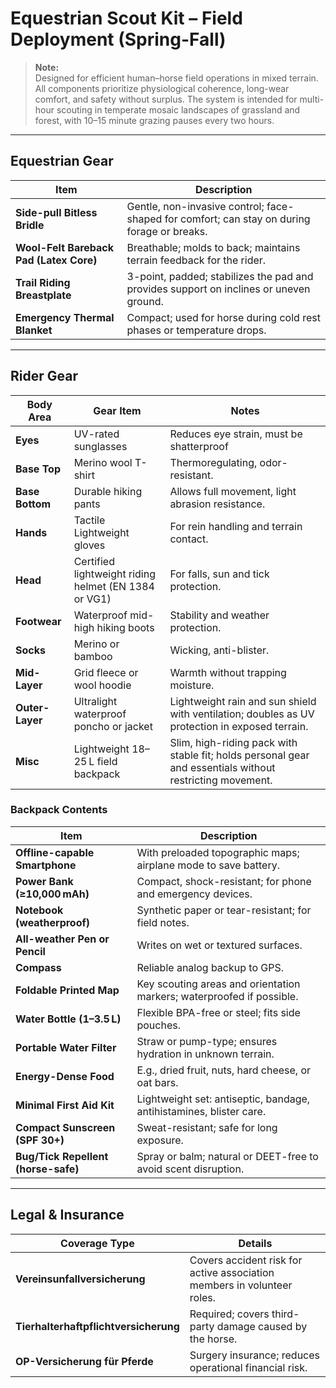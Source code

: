 # Equestrian Scout Kit – Field Deployment (Spring-Fall)

> **Note:**  
> Designed for efficient human–horse field operations in mixed terrain. All components prioritize physiological coherence, long-wear comfort, and safety without surplus. The system is intended for multi-hour scouting in temperate mosaic landscapes of grassland and forest, with 10–15 minute grazing pauses every two hours.

---

## Equestrian Gear

| Item                              | Description |
|-----------------------------------|-------------|
| **Side-pull Bitless Bridle**      | Gentle, non-invasive control; face-shaped for comfort; can stay on during forage or breaks. |
| **Wool-Felt Bareback Pad (Latex Core)** | Breathable; molds to back; maintains terrain feedback for the rider. |
| **Trail Riding Breastplate**      | 3-point, padded; stabilizes the pad and provides support on inclines or uneven ground. |
| **Emergency Thermal Blanket**     | Compact; used for horse during cold rest phases or temperature drops. |

---

## Rider Gear

| Body Area     | Gear Item                                 | Notes |
|---------------|-------------------------------------------|-------|
| **Eyes**      | UV-rated sunglasses                       | Reduces eye strain, must be shatterproof |
| **Base Top**  | Merino wool T-shirt                       | Thermoregulating, odor-resistant. |
| **Base Bottom** | Durable hiking pants                    | Allows full movement, light abrasion resistance. |
| **Hands**     | Tactile Lightweight gloves                        | For rein handling and terrain contact. |
| **Head**      | Certified lightweight riding helmet (EN 1384 or VG1)  | For falls, sun and tick protection. |
| **Footwear**  | Waterproof mid-high hiking boots          | Stability and weather protection. |
| **Socks**     | Merino or bamboo                          | Wicking, anti-blister. |
| **Mid-Layer** | Grid fleece or wool hoodie                | Warmth without trapping moisture. |
| **Outer-Layer** | Ultralight waterproof poncho or jacket  | Lightweight rain and sun shield with ventilation; doubles as UV protection in exposed terrain. |
| **Misc** | Lightweight 18–25 L field backpack | Slim, high-riding pack with stable fit; holds personal gear and essentials without restricting movement. |

### Backpack Contents

| Item                            | Description |
|---------------------------------|-------------|
| **Offline-capable Smartphone**  | With preloaded topographic maps; airplane mode to save battery. |
| **Power Bank (≥10,000 mAh)**    | Compact, shock-resistant; for phone and emergency devices. |
| **Notebook (weatherproof)**     | Synthetic paper or tear-resistant; for field notes. |
| **All-weather Pen or Pencil**   | Writes on wet or textured surfaces. |
| **Compass**                     | Reliable analog backup to GPS. |
| **Foldable Printed Map**        | Key scouting areas and orientation markers; waterproofed if possible. |
| **Water Bottle (1–3.5 L)** | Flexible BPA-free or steel; fits side pouches. |
| **Portable Water Filter**       | Straw or pump-type; ensures hydration in unknown terrain. |
| **Energy-Dense Food**           | E.g., dried fruit, nuts, hard cheese, or oat bars. |
| **Minimal First Aid Kit**       | Lightweight set: antiseptic, bandage, antihistamines, blister care. |
| **Compact Sunscreen (SPF 30+)** | Sweat-resistant; safe for long exposure. |
| **Bug/Tick Repellent (horse-safe)** | Spray or balm; natural or DEET-free to avoid scent disruption. |


---

## Legal & Insurance

| Coverage Type                          | Details |
|----------------------------------------|---------|
| **Vereinsunfallversicherung**          | Covers accident risk for active association members in volunteer roles. |
| **Tierhalterhaftpflichtversicherung**  | Required; covers third-party damage caused by the horse. |
| **OP-Versicherung für Pferde**         | Surgery insurance; reduces operational financial risk. |
